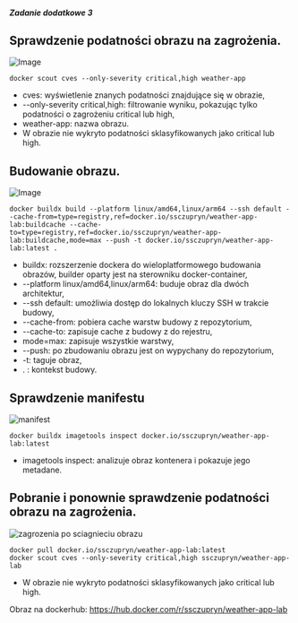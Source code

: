 ##### Zadanie dodatkowe 3

## Sprawdzenie podatności obrazu na zagrożenia.
![Image](https://github.com/user-attachments/assets/6ff9e9c6-f75f-4f91-9dc2-1d5967128c63)

```
docker scout cves --only-severity critical,high weather-app
```

- cves: wyświetlenie znanych podatności znajdujące się w obrazie,
- --only-severity critical,high: filtrowanie wyniku, pokazując tylko podatności o zagrożeniu critical lub high,
- weather-app: nazwa obrazu.
- W obrazie nie wykryto podatności sklasyfikowanych jako critical lub high.

## Budowanie obrazu.
![Image](https://github.com/user-attachments/assets/22bbba2c-2db9-4cf2-b877-9af1bba36af8)

```
docker buildx build --platform linux/amd64,linux/arm64 --ssh default --cache-from=type=registry,ref=docker.io/ssczupryn/weather-app-lab:buildcache --cache-to=type=registry,ref=docker.io/ssczupryn/weather-app-lab:buildcache,mode=max --push -t docker.io/ssczupryn/weather-app-lab:latest .
```

- buildx: rozszerzenie dockera do wieloplatformowego budowania obrazów, builder oparty jest na sterowniku docker-container,
- --platform linux/amd64,linux/arm64: buduje obraz dla dwóch architektur,
- --ssh default: umożliwia dostęp do lokalnych kluczy SSH w trakcie budowy,
- --cache-from: pobiera cache warstw budowy z repozytorium,
- --cache-to: zapisuje cache z budowy z do rejestru,
- mode=max: zapisuje wszystkie warstwy,
- --push: po zbudowaniu obrazu jest on wypychany do repozytorium,
- -t: taguje obraz,
- . : kontekst budowy.

## Sprawdzenie manifestu
![manifest](https://github.com/user-attachments/assets/106fd37c-123b-46f0-b46e-89787273c83a)

```
docker buildx imagetools inspect docker.io/ssczupryn/weather-app-lab:latest
```

- imagetools inspect: analizuje obraz kontenera i pokazuje jego metadane.

## Pobranie i ponownie sprawdzenie podatności obrazu na zagrożenia.
![zagrozenia po sciagnieciu obrazu](https://github.com/user-attachments/assets/9e33e6a3-2db7-42b9-93ed-b9a35c107c26)

```
docker pull docker.io/ssczupryn/weather-app-lab:latest
docker scout cves --only-severity critical,high ssczupryn/weather-app-lab
```

- W obrazie nie wykryto podatności sklasyfikowanych jako critical lub high.

Obraz na dockerhub: https://hub.docker.com/r/ssczupryn/weather-app-lab
